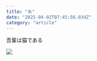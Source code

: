 ```yaml
---
title: "あ"
date: "2025-04-02T07:45:56.034Z"
category: "article"
---
```


<p>吾輩は猫である</p><p></p><p></p><img src="/images/1743579952648_aaa.png">